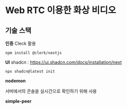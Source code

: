 # Web RTC 이용한 화상 비디오

## 기술 스택

**인증**
Cleck 활용

```
npm install @clerk/nextjs
```

**UI**
shadcn : https://ui.shadcn.com/docs/installation/next

```
npx shadcn@latest init
```

**nodemon**

서버에서의 콘솔을 실시간으로 확인하기 위해 사용

**simple-peer**
